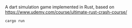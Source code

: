 A dart simulation game implemented in Rust, based on https://www.udemy.com/course/ultimate-rust-crash-course/

```
cargo run
```
